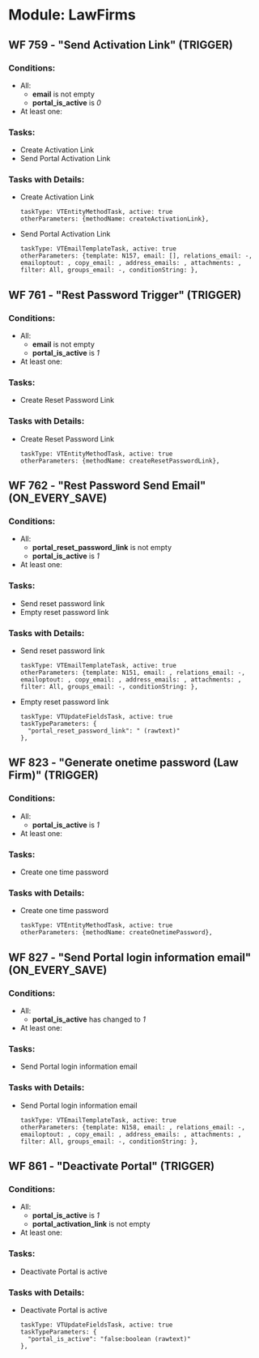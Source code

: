 # Module: LawFirms
<a id="user-content-wf-759" href="#wf-759"></a>
## WF 759 - "Send Activation Link" (TRIGGER)
### Conditions:
- All:
  - **email** is not empty 
  - **portal_is_active** is _0_ 
- At least one:
### Tasks:
- Create Activation Link
- Send Portal Activation Link
### Tasks with Details:
- Create Activation Link
    ``` 
    taskType: VTEntityMethodTask, active: true 
    otherParameters: {methodName: createActivationLink}, 
    ``` 

- Send Portal Activation Link
    ``` 
    taskType: VTEmailTemplateTask, active: true 
    otherParameters: {template: N157, email: [], relations_email: -, emailoptout: , copy_email: , address_emails: , attachments: , filter: All, groups_email: -, conditionString: }, 
    ``` 

<a id="user-content-wf-761" href="#wf-761"></a>
## WF 761 - "Rest Password Trigger" (TRIGGER)
### Conditions:
- All:
  - **email** is not empty 
  - **portal_is_active** is _1_ 
- At least one:
### Tasks:
- Create Reset Password Link
### Tasks with Details:
- Create Reset Password Link
    ``` 
    taskType: VTEntityMethodTask, active: true 
    otherParameters: {methodName: createResetPasswordLink}, 
    ``` 

<a id="user-content-wf-762" href="#wf-762"></a>
## WF 762 - "Rest Password Send Email" (ON_EVERY_SAVE)
### Conditions:
- All:
  - **portal_reset_password_link** is not empty 
  - **portal_is_active** is _1_ 
- At least one:
### Tasks:
- Send reset password link
- Empty reset password link
### Tasks with Details:
- Send reset password link
    ``` 
    taskType: VTEmailTemplateTask, active: true 
    otherParameters: {template: N151, email: , relations_email: -, emailoptout: , copy_email: , address_emails: , attachments: , filter: All, groups_email: -, conditionString: }, 
    ``` 

- Empty reset password link
    ``` 
    taskType: VTUpdateFieldsTask, active: true 
    taskTypeParameters: {
      "portal_reset_password_link": " (rawtext)"
    }, 
    ``` 

<a id="user-content-wf-823" href="#wf-823"></a>
## WF 823 - "Generate onetime password (Law Firm)" (TRIGGER)
### Conditions:
- All:
  - **portal_is_active** is _1_ 
- At least one:
### Tasks:
- Create one time password
### Tasks with Details:
- Create one time password
    ``` 
    taskType: VTEntityMethodTask, active: true 
    otherParameters: {methodName: createOnetimePassword}, 
    ``` 

<a id="user-content-wf-827" href="#wf-827"></a>
## WF 827 - "Send Portal login information email" (ON_EVERY_SAVE)
### Conditions:
- All:
  - **portal_is_active** has changed to _1_ 
- At least one:
### Tasks:
- Send Portal login information email
### Tasks with Details:
- Send Portal login information email
    ``` 
    taskType: VTEmailTemplateTask, active: true 
    otherParameters: {template: N158, email: , relations_email: -, emailoptout: , copy_email: , address_emails: , attachments: , filter: All, groups_email: -, conditionString: }, 
    ``` 

<a id="user-content-wf-861" href="#wf-861"></a>
## WF 861 - "Deactivate Portal" (TRIGGER)
### Conditions:
- All:
  - **portal_is_active** is _1_ 
  - **portal_activation_link** is not empty 
- At least one:
### Tasks:
- Deactivate Portal is active
### Tasks with Details:
- Deactivate Portal is active
    ``` 
    taskType: VTUpdateFieldsTask, active: true 
    taskTypeParameters: {
      "portal_is_active": "false:boolean (rawtext)"
    }, 
    ``` 

